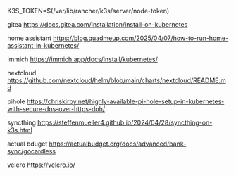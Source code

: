 K3S_TOKEN=$(/var/lib/rancher/k3s/server/node-token)

gitea
https://docs.gitea.com/installation/install-on-kubernetes

home assistant
https://blog.quadmeup.com/2025/04/07/how-to-run-home-assistant-in-kubernetes/

immich
https://immich.app/docs/install/kubernetes/

nextcloud
https://github.com/nextcloud/helm/blob/main/charts/nextcloud/README.md

pihole
https://chriskirby.net/highly-available-pi-hole-setup-in-kubernetes-with-secure-dns-over-https-doh/

syncthing
https://steffenmueller4.github.io/2024/04/28/syncthing-on-k3s.html

actual bduget
https://actualbudget.org/docs/advanced/bank-sync/gocardless

velero
https://velero.io/